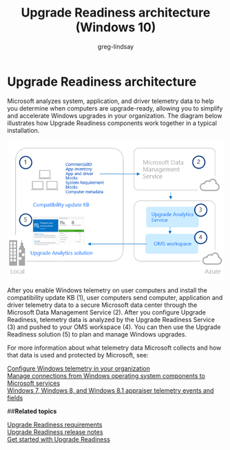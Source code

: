 ﻿---
title: Upgrade Readiness architecture (Windows 10)
description: Describes Upgrade Readiness architecture.
ms.prod: w10
author: greg-lindsay
---

# Upgrade Readiness architecture

Microsoft analyzes system, application, and driver telemetry data to help you determine when computers are upgrade-ready, allowing you to simplify and accelerate Windows upgrades in your organization. The diagram below illustrates how Upgrade Readiness components work together in a typical installation. 

<!-- PRESERVING ORIGINAL IMAGE CODING JUST IN CASE 
<img src="media/image1.png" width="624" height="401" />
-->

![Upgrade Readiness architecture](images/upgrade-analytics-architecture.png)

After you enable Windows telemetry on user computers and install the compatibility update KB (1), user computers send computer, application and driver telemetry data to a secure Microsoft data center through the Microsoft Data Management Service (2). After you configure Upgrade Readiness, telemetry data is analyzed by the Upgrade Readiness Service (3) and pushed to your OMS workspace (4). You can then use the Upgrade Readiness solution (5) to plan and manage Windows upgrades.

For more information about what telemetry data Microsoft collects and how that data is used and protected by Microsoft, see:

[Configure Windows telemetry in your organization](https://technet.microsoft.com/itpro/windows/manage/configure-windows-telemetry-in-your-organization)<BR>
[Manage connections from Windows operating system components to Microsoft services](https://technet.microsoft.com/itpro/windows/manage/manage-connections-from-windows-operating-system-components-to-microsoft-services)<BR>
[Windows 7, Windows 8, and Windows 8.1 appraiser telemetry events and fields](https://go.microsoft.com/fwlink/?LinkID=822965)<BR>

##**Related topics**

[Upgrade Readiness requirements](upgrade-readiness-requirements.md)<BR>
[Upgrade Readiness release notes](upgrade-readiness-release-notes.md)<BR>
[Get started with Upgrade Readiness](upgrade-readiness-get-started.md)<BR>
